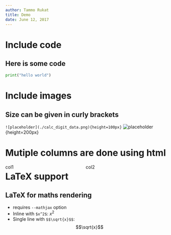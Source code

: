 ```yaml
---
author: Tammo Rukat
title: Demo
date: June 12, 2017
---
```


# Include code

## Here is some code
```python
print("hello world")
```

# Include images

## Size can be given in curly brackets
``` ![placeholder](./calc_digit_data.png){height=100px} ```
![placeholder](./calc_digit_data.png){height=200px}


# Mutiple columns are done using html
<div class="column" style="float:left; width: 50%">
col1
</div>
<div class="column" style="float:left; width: 50%">
col2
</div>


# LaTeX support

## LaTeX for maths rendering
* requires ```--mathjax``` option
* Inline with ```$x^2$```: $x^2$
* Single line with ```$$\sqrt{x}$$```: $$\sqrt{x}$$
